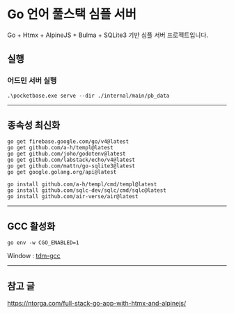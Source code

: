 # Go 언어 풀스택 심플 서버

Go + Htmx + AlpineJS + Bulma + SQLite3 기반 심플 서버 프로젝트입니다.

## 실행

### 어드민 서버 실행

```shell
.\pocketbase.exe serve --dir ./internal/main/pb_data
```

---

## 종속성 최신화

```shell
go get firebase.google.com/go/v4@latest
go get github.com/a-h/templ@latest
go get github.com/joho/godotenv@latest
go get github.com/labstack/echo/v4@latest
go get github.com/mattn/go-sqlite3@latest
go get google.golang.org/api@latest
```

```shell
go install github.com/a-h/templ/cmd/templ@latest
go install github.com/sqlc-dev/sqlc/cmd/sqlc@latest
go install github.com/air-verse/air@latest
```

---

## GCC 활성화

```shell
go env -w CGO_ENABLED=1
```

Window : [tdm-gcc](https://jmeubank.github.io/tdm-gcc/)

---

## 참고 글

https://ntorga.com/full-stack-go-app-with-htmx-and-alpinejs/
